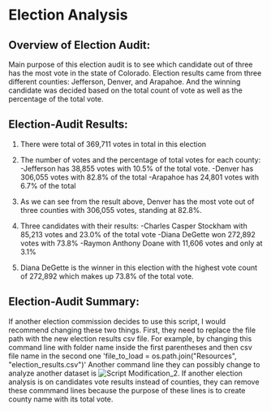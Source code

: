 # Election Analysis

## Overview of Election Audit:
Main purpose of this election audit is to see which candidate out of three has the most vote in the state of Colorado. Election results came from three different counties: Jefferson, Denver, and Arapahoe. And the winning candidate was decided based on the total count of vote as well as the percentage of the total vote. 

## Election-Audit Results:

1. There were total of 369,711 votes in total in this election

2. The number of votes and the percentage of total votes for each county:
    -Jefferson has 38,855 votes with 10.5% of the total vote.
    -Denver has 306,055 votes with 82.8% of the total
    -Arapahoe has 24,801 votes with 6.7% of the total
3. As we can see from the result above, Denver has the most vote out of three counties with 306,055 votes, standing at 82.8%.

4. Three candidates with their results:
    -Charles Casper Stockham with 85,213 votes and 23.0% of the total vote
    -Diana DeGette won 272,892 votes with 73.8%
    -Raymon Anthony Doane with 11,606 votes and only at 3.1%

5. Diana DeGette is the winner in this election with the highest vote count of 272,892 which makes up 73.8% of the total vote.


## Election-Audit Summary:
If another election commission decides to use this script, I would recommend changing these two things. First, they need to replace the file path with the new election results csv file. For example, by changing this command line with folder name inside the first parentheses and then csv file name in the second one 'file_to_load = os.path.join("Resources", "election_results.csv")' Another command line they can possibly change to analyze another dataset is ![Script Modification_2](/Users/dilinigeerduolikun/Desktop/DataClass/Dilly-s-challenges/kickstarter_analysis/Resources/Outcomes_vs_Goals.png). If another election analysis is on candidates vote results instead of counties, they can remove these commmand lines because the purpose of these lines is to create county name with its total vote. 
